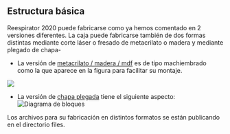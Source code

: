 ## Estructura básica
Reespirator 2020 puede fabricarse como ya hemos comentado en 2 versiones diferentes. 
La caja puede fabricarse también de dos formas distintas mediante corte láser o fresado de metacrilato o madera y mediante plegado de chapa-

* La versión de [metacrilato / madera / mdf](https://gitlab.com/reespirator/reespirator2020/-/blob/master/CASE-METHACRYLATE.md) es de tipo machiembrado como la que aparece en la figura para facilitar su montaje.

![](https://lh4.googleusercontent.com/Rw_BoGAOtlgW_iJPXKSboZ_phwh_bFgpRYRIgVJQMQPlqopViYdBvEJlTBs2Jf4IKGeqSFo7HWUwPOuHRUW-O--tx-CfoybJuYr24uFZXqtUsO-ckM-EhM07qhvl56rM1nOGuWrH)

* La versión de [chapa plegada](https://gitlab.com/reespirator/reespirator2020/-/blob/master/CASE-LOCK.md) tiene el siguiente aspecto:
![Diagrama de bloques](https://gitlab.com/reespirator/reespirator-doc/-/raw/master/images/BMR_001_CARCASA_SUPERIOR_PARA_FABRICAR.jpg "Carcasa superior para fabricar")

Los archivos para su fabricación en distintos formatos se están publicando en el directorio files.
